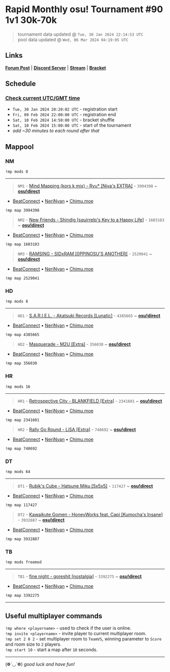 # Rapid Monthly osu! Tournament #90 1v1 30k-70k

> tournament data updated @ `Tue, 30 Jan 2024 22:14:53 UTC`  
> pool data updated @ `Wed, 06 Mar 2024 04:19:05 UTC`

## Links

[**Forum Post**](https://osu.ppy.sh/community/forums/topics/1878100) | [**Discord Server**](https://discord.gg/9sKe7nF) | [**Stream**](https://www.twitch.tv/rapid_tournaments) | [**Bracket**](https://challonge.com/rmosutourney90)

## Schedule

### [**Check current UTC/GMT time**](https://www.utctime.net)

- `Tue, 30 Jan 2024 20:20:02 UTC` - registration start
- `Fri, 09 Feb 2024 22:00:00 UTC` - registration end
- `Sat, 10 Feb 2024 14:50:00 UTC` - bracket shuffle
- `Sat, 10 Feb 2024 15:00:00 UTC` - start of the tournament
- _add ~30 minutes to each round after that_


## Mappool


### NM

```
!mp mods 0
```

---


> `NM1` - [Mind Mapping (kors k mix) - Ryu* [Niva&#39;s EXTRA]](https://osu.ppy.sh/beatmapset/1774369) - `3994398` ~ [**osu!direct**](osu://b/3994398)

- [BeatConnect](https://beatconnect.io/b/1774369) • [NeriNyan](https://api.nerinyan.moe/d/1774369) • [Chimu.moe](https://api.chimu.moe/v1/download/1774369)

```
!mp map 3994398
```


> `NM2` - [New Friends - Shindig [squirrelp&#39;s Key to a Happy Life]](https://osu.ppy.sh/beatmapset/761932) - `1603103` ~ [**osu!direct**](osu://b/1603103)

- [BeatConnect](https://beatconnect.io/b/761932) • [NeriNyan](https://api.nerinyan.moe/d/761932) • [Chimu.moe](https://api.chimu.moe/v1/download/761932)

```
!mp map 1603103
```


> `NM3` - [RAMSING - SIDxRAM [0PPINOSU&#39;S ANOTHER]](https://osu.ppy.sh/beatmapset/1137778) - `2529041` ~ [**osu!direct**](osu://b/2529041)

- [BeatConnect](https://beatconnect.io/b/1137778) • [NeriNyan](https://api.nerinyan.moe/d/1137778) • [Chimu.moe](https://api.chimu.moe/v1/download/1137778)

```
!mp map 2529041
```


### HD

```
!mp mods 8
```

---


> `HD1` - [S.A.R.I.E.L. - Akatsuki Records [Lunatic]](https://osu.ppy.sh/beatmapset/2091456) - `4385665` ~ [**osu!direct**](osu://b/4385665)

- [BeatConnect](https://beatconnect.io/b/2091456) • [NeriNyan](https://api.nerinyan.moe/d/2091456) • [Chimu.moe](https://api.chimu.moe/v1/download/2091456)

```
!mp map 4385665
```


> `HD2` - [Masquerade - M2U [Extra]](https://osu.ppy.sh/beatmapset/124857) - `356030` ~ [**osu!direct**](osu://b/356030)

- [BeatConnect](https://beatconnect.io/b/124857) • [NeriNyan](https://api.nerinyan.moe/d/124857) • [Chimu.moe](https://api.chimu.moe/v1/download/124857)

```
!mp map 356030
```


### HR

```
!mp mods 16
```

---


> `HR1` - [Retrospective City - BLANKFIELD [Extra]](https://osu.ppy.sh/beatmapset/1120645) - `2341601` ~ [**osu!direct**](osu://b/2341601)

- [BeatConnect](https://beatconnect.io/b/1120645) • [NeriNyan](https://api.nerinyan.moe/d/1120645) • [Chimu.moe](https://api.chimu.moe/v1/download/1120645)

```
!mp map 2341601
```


> `HR2` - [Rally Go Round - LiSA [Extra]](https://osu.ppy.sh/beatmapset/317275) - `740692` ~ [**osu!direct**](osu://b/740692)

- [BeatConnect](https://beatconnect.io/b/317275) • [NeriNyan](https://api.nerinyan.moe/d/317275) • [Chimu.moe](https://api.chimu.moe/v1/download/317275)

```
!mp map 740692
```


### DT

```
!mp mods 64
```

---


> `DT1` - [Rubik&#39;s Cube - Hatsune Miku [5x5x5]](https://osu.ppy.sh/beatmapset/33651) - `117427` ~ [**osu!direct**](osu://b/117427)

- [BeatConnect](https://beatconnect.io/b/33651) • [NeriNyan](https://api.nerinyan.moe/d/33651) • [Chimu.moe](https://api.chimu.moe/v1/download/33651)

```
!mp map 117427
```


> `DT2` - [Kawaikute Gomen - HoneyWorks feat. Capi [Kumocha&#39;s Insane]](https://osu.ppy.sh/beatmapset/1860175) - `3932887` ~ [**osu!direct**](osu://b/3932887)

- [BeatConnect](https://beatconnect.io/b/1860175) • [NeriNyan](https://api.nerinyan.moe/d/1860175) • [Chimu.moe](https://api.chimu.moe/v1/download/1860175)

```
!mp map 3932887
```


### TB

```
!mp mods freemod
```

---


> `TB1` - [fine night - goreshit [nostalgia]](https://osu.ppy.sh/beatmapset/1661712) - `3392275` ~ [**osu!direct**](osu://b/3392275)

- [BeatConnect](https://beatconnect.io/b/1661712) • [NeriNyan](https://api.nerinyan.moe/d/1661712) • [Chimu.moe](https://api.chimu.moe/v1/download/1661712)

```
!mp map 3392275
```


---


## Useful multiplayer commands

`!mp where <playername>` - used to check if the user is online.  
`!mp invite <playername>` - invite player to current multiplayer room.  
`!mp set 2 0 2` - set multiplayer room to `TeamVS`, winning parameter to `Score` and room size to `2` players.  
`!mp start 10` - start a map after `10` seconds.

---

(❁´◡`❁) _good luck and have fun!_
